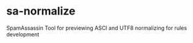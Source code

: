 sa-normalize
============

SpamAssassin Tool for previewing ASCI and UTF8 normalizing for rules development
